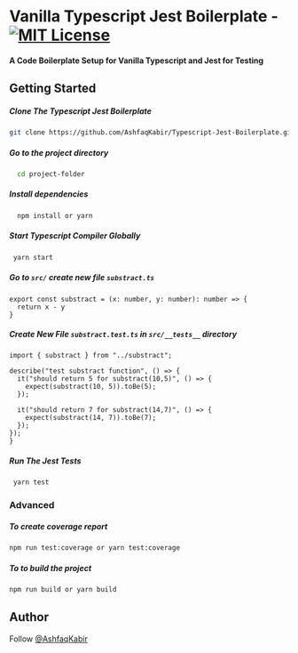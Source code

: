 # Vanilla Typescript Jest Boilerplate - [![MIT License](https://img.shields.io/badge/License-MIT-green.svg)](https://choosealicense.com/licenses/mit/)

#### A Code Boilerplate Setup for Vanilla Typescript and Jest for Testing

## Getting Started

##### Clone The Typescript Jest Boilerplate

```bash
git clone https://github.com/AshfaqKabir/Typescript-Jest-Boilerplate.git
```

##### Go to the project directory

```bash
  cd project-folder
```

##### Install dependencies

```bash
  npm install or yarn
```

##### Start Typescript Compiler Globally

```bash
 yarn start
```

##### Go to `src/` create new file `substract.ts`

```code
export const substract = (x: number, y: number): number => {
  return x - y
}
```

##### Create New File `substract.test.ts` in `src/__tests__` directory

```code
import { substract } from "../substract";

describe("test substract function", () => {
  it("should return 5 for substract(10,5)", () => {
    expect(substract(10, 5)).toBe(5);
  });

  it("should return 7 for substract(14,7)", () => {
    expect(substract(14, 7)).toBe(7);
  });
});
}
```

##### Run The Jest Tests

```bash
 yarn test
```

### Advanced

##### To create coverage report

```bash
npm run test:coverage or yarn test:coverage
```

##### To to build the project

```bash
npm run build or yarn build
```

## Author

Follow [@AshfaqKabir](https://github.com/AshfaqKabir)
